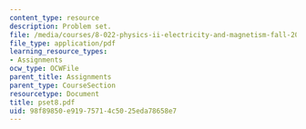 ```yaml
---
content_type: resource
description: Problem set.
file: /media/courses/8-022-physics-ii-electricity-and-magnetism-fall-2006/98f89850e91975714c5025eda78658e7_pset8.pdf
file_type: application/pdf
learning_resource_types:
- Assignments
ocw_type: OCWFile
parent_title: Assignments
parent_type: CourseSection
resourcetype: Document
title: pset8.pdf
uid: 98f89850-e919-7571-4c50-25eda78658e7
---
```

